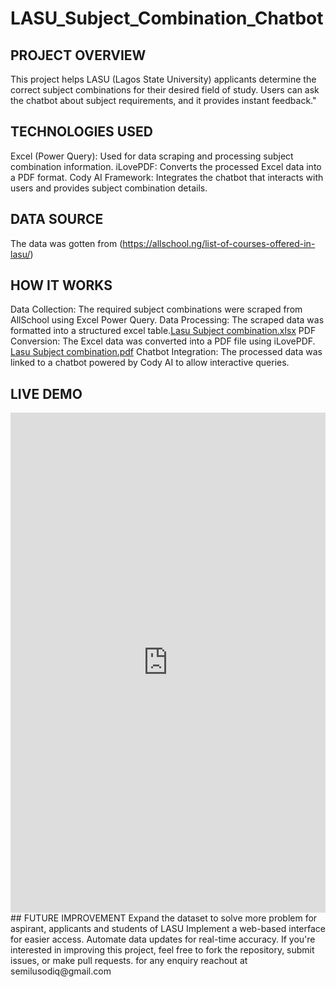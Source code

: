 # LASU_Subject_Combination_Chatbot
## PROJECT OVERVIEW
This project helps LASU (Lagos State University) applicants determine the correct subject combinations for their desired field of study. Users can ask the chatbot about subject requirements, and it provides instant feedback."
## TECHNOLOGIES USED
Excel (Power Query): Used for data scraping and processing subject combination information. 
iLovePDF: Converts the processed Excel data into a PDF format.
Cody AI Framework: Integrates the chatbot that interacts with users and provides subject combination details.
## DATA SOURCE 
The data was gotten from (https://allschool.ng/list-of-courses-offered-in-lasu/)
## HOW IT WORKS
Data Collection: The required subject combinations were scraped from AllSchool using Excel Power Query.
Data Processing: The scraped data was formatted into a structured excel table.[Lasu Subject combination.xlsx](https://github.com/user-attachments/files/18951452/Lasu.Subject.combination.xlsx)
PDF Conversion: The Excel data was converted into a PDF file using iLovePDF. [Lasu Subject combination.pdf](https://github.com/user-attachments/files/18951462/Lasu.Subject.combination.pdf)
Chatbot Integration: The processed data was linked to a chatbot powered by Cody AI to allow interactive queries.
## LIVE DEMO 
<iframe src="https://embed.cody.bot/9e496cd1-5a8f-42b3-9447-f8e5405fcf9e" style="border:0px;" name="codyai" scrolling="no" frameborder="1" marginheight="0" marginwidth="0" height="800px" width="100%" allowfullscreen></iframe>
## FUTURE IMPROVEMENT
Expand the dataset to solve more problem for aspirant, applicants and students of LASU
Implement a web-based interface for easier access.
Automate data updates for real-time accuracy.
If you're interested in improving this project, feel free to fork the repository, submit issues, or make pull requests.
for any enquiry reachout at semilusodiq@gmail.com
